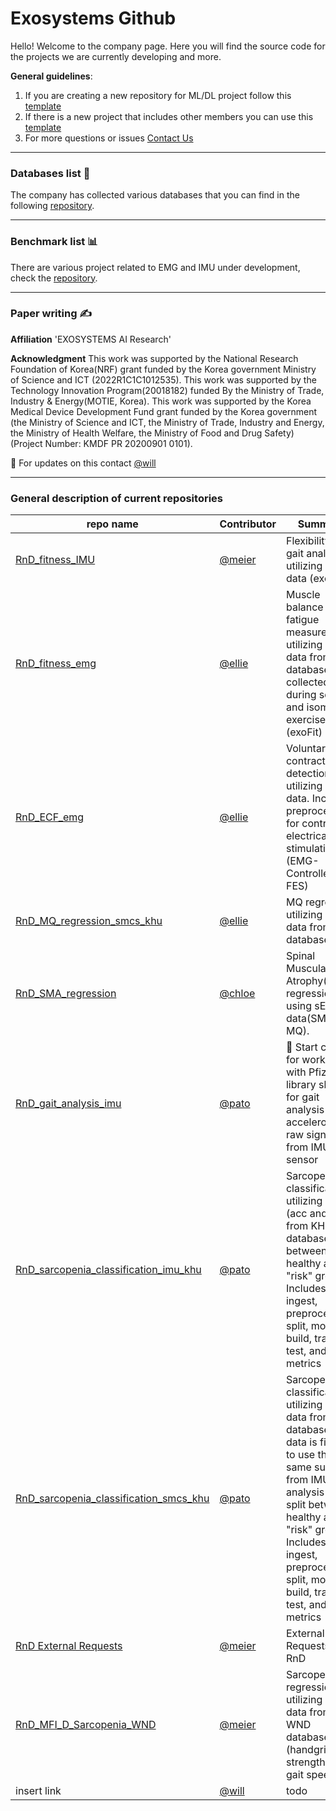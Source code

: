 # Exosystems Github

Hello! Welcome to the company page. 
Here you will find the source code for the projects we are currently developing and more.

**General guidelines**: 
1. If you are creating a new repository for ML/DL project follow this [template](https://github.com/Exosystems/RnD_template_repo) 
2. If there is a new project that includes other members you can use this [template](https://github.com/orgs/Exosystems/projects/18)
3. For more questions or issues [Contact Us](mailto:exosystems@exosystems.io)
   
---

### Databases list 💾

The company has collected various databases that you can find in the following [repository](https://github.com/Exosystems/RnD_databases).

---

### Benchmark list 📊

There are various project related to EMG and IMU under development, check the [repository](https://github.com/Exosystems/RnD_benchmark). 

---

### Paper writing ✍️

**Affiliation**
'EXOSYSTEMS AI Research'

**Acknowledgment**
This work was supported by the National Research Foundation of Korea(NRF) grant funded by the Korea government Ministry of Science and ICT (2022R1C1C1012535). This work was supported by the Technology Innovation Program(20018182) funded By the Ministry of Trade, Industry & Energy(MOTIE, Korea). This work was supported by the Korea Medical Device Development Fund grant funded by the Korea government (the Ministry of Science and ICT, the Ministry of Trade, Industry and Energy, the Ministry of Health Welfare, the Ministry of Food and Drug Safety) (Project Number: KMDF PR 20200901 0101). 

👀 For updates on this contact [@will](mailto:will@exosystems.io)

---
### General description of current repositories

| repo name | Contributor| Summary |
| --- | --- | --- |
| [RnD_fitness_IMU](https://github.com/Exosystems/RnD_fitness_IMU) | [@meier](https://github.com/Meier0105) | Flexibility and gait analysis utilizing IMU data (exoFit) |
| [RnD_fitness_emg](https://github.com/Exosystems/RnD_fitness_emg) | [@ellie](https://github.com/ellie-exo) | Muscle balance and fatigue measurement utilizing EMG data from our database, collected during squat and isometric exercises (exoFit) |
| [RnD_ECF_emg](https://github.com/Exosystems/RnD_ECF_emg) | [@ellie](https://github.com/ellie-exo) | Voluntary contraction detection utilizing EMG data. Includes preprocessing for controlling electrical stimulation (EMG-Controlled FES) |
| [RnD_MQ_regression_smcs_khu](https://github.com/Exosystems/RnD_MQ_regression_smcs_khu) | [@ellie](https://github.com/ellie-exo) | MQ regression utilizing SMCS data from KHU database |
| [RnD_SMA_regression](https://github.com/Exosystems/RnD_SMA_regression) | [@chloe](https://github.com/soyoung-exo) | Spinal Muscular Atrophy(SMA) regression using sEMG data(SMA-MQ).|
| [RnD_gait_analysis_imu](https://github.com/Exosystems/RnD_gait_analysis_imu) | [@pato](https://github.com/patoalejor-exo)| 🏃 Start code for working with Pfizer's library skdh for gait analysis using accelerometer raw signal from IMU sensor |
| [RnD_sarcopenia_classification_imu_khu](https://github.com/Exosystems/RnD_sarcopenia_classification_imu_khu)| [@pato](https://github.com/patoalejor-exo) | Sarcopenia classification utilizing 4 IMU (acc and gyro) from KHU database between healthy and "risk" groups. Includes data ingest, preprocessing, split, model build, train, test, and metrics|
| [RnD_sarcopenia_classification_smcs_khu](https://github.com/Exosystems/RnD_sarcopenia_classification_smcs_khu)| [@pato](https://github.com/patoalejor-exo) | Sarcopenia classification utilizing SMCS data from KHU database, the data is filtered to use the same subjects from IMU analysis and split between healthy and "risk" groups. Includes data ingest, preprocessing, split, model build, train, test, and metrics|
| [RnD External Requests](https://github.com/Exosystems/RnD_External_Requests)| [@meier](https://github.com/Meier0105)| External Requests to RnD|
| [RnD_MFI_D_Sarcopenia_WND](https://github.com/Exosystems/RnD_MFI_D_Sarcopenia_WND)| [@meier](https://github.com/Meier0105)| Sarcopenia regression utilizing SMCS data from WND database (handgrip strength, SMI, gait speed)|
| insert link | [@will](https://github.com/ExosystemsWill) | todo |

